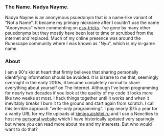 ### The Name. Nadya Nayme.

Nadya Nayme is an anonymous psuedonym that is a name-like variant of "Not a Name". It became my primary nickname after I couldn't use the name "Anonymous" when commenting on [css-tricks][3]. I've gone by many other psuedonyms but they mostly have been lost to time or scrubbed from the internet and replaced. Much of my online presence was around the Runescape community where I was known as "Nyu", which is my in-game name.

### About

I am a 90's kid at heart that firmly believes that sharing personally identifying information should be avoided. It is bizarre to me that, seemingly overnight in the early 2010s, it became completely normal to share everything about yourself on The Internet. Although I've been programming for nearly two decades if you look at the quality of my code it looks more like two weeks at most. I hack things together until it works and when it inevitably breaks I burn it to the ground and start again from scratch. I call this terrible approach "write-only programming". I pay nearly $75 a year for a vanity URL for my file uploads at [kimiga.aishitei.ru][1] and I use a Neocities to host my [personal website][2] which I have historically updated very sparingly but where you can read more about me and my interests. But who would want to do that?

[1]: https://kimiga.aishitei.ru
[2]: https://nadyanay.me
[3]: https://css-tricks.com
